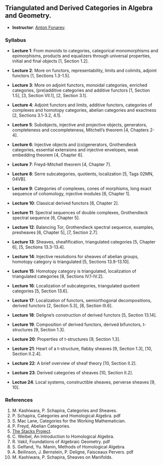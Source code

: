 ## Triangulated and Derived Categories in Algebra and Geometry.

- **Instructor**: [Anton Fonarev](https://homepage.mi-ras.ru/~avfonarev/).

### Syllabus

- **Lecture 1**: From monoids to categories, categorical monomorphisms and epimorphisms, products and equalizers through universal properties, initial and final objects [1, Section 1.2].

- **Lecture 2**: More on functors, representability, limits and colimits, adjoint functors [1, Sections 1.3-1.5].

- **Lecture 3**: More on adjoint functors, monoidal categories, enriched categories, (pre)additive categories and additive functors [1, Section 1.5], [3, Section VII.1], [2, Section 3.1].

- **Lecture 4**: Adjoint functors and limits, additive functors, categories of complexes and homotopy categories, abelian categories and exactness [2, Sections 3.1-3.2, 4.1].

- **Lecture 5**: Subobjects, injective and projective objects, generators, completeness and cocompleteness, Mitchell’s theorem [4, Chapters 2-4].

- **Lecture 6**: Injective objects and (co)generators, Grothendieck categories, essential extensions and injective envelopes, weak embedding theorem [4, Chapter 6].

- **Lecture 7**: Freyd-Mitchell theorem [4, Chapter 7].

- **Lecture 8**: Serre subcategories, quotients, localization [5, Tags 02MN, 04VB].

- **Lecture 9**: Categories of complexes, cones of morphisms, long exact sequence of cohomology, injective modules [6, Chapter 1].

- **Lecture 10**: Classical derived functors [6, Chapter 2].

- **Lecture 11**: Spectral sequences of double complexes, Grothendieck spectral sequence [6, Chapter 5].

- **Lecture 12**: Balancing Tor, Grothendieck spectral sequence, examples, presheaves [6, Chapter 5], [7, Section 2.7].

- **Lecture 13**: Sheaves, sheafification, triangulated categories [5, Chapter 6], [5, Sections 13.3-13.4].

- **Lecture 14**: Injective resolutions for sheaves of abelian groups, homotopy category is triangulated [5, Sections 13.9-13.10].

- **Lecture 15**: Homotopy category is triangulated, localization of triangulated categories [8, Sections IV.1-IV.2].

- **Lecture 16**: Localization of subcategories, triangulated quotient categories [5, Section 13.6].

- **Lecture 17**: Localization of functors, semiorthogonal decompositions, derived functors [2, Section 5.3], [8, Section III.6].

- **Lecture 18**: Deligne’s construction of derived functors [5, Section 13.14].

- **Lecture 19**: Composition of derived functors, derived bifunctors, t-structures [9, Section 1.3].

- **Lecture 20**: Properties of t-structures [9, Section 1.3].

- **Lecture 21**: Heart of a t-structure, flabby sheaves [9, Section 1.3], [10, Section II.2.4].

- **Lecture 22**: A brief overview of sheaf theory [10, Section II.2].

- **Lecture 23**: Derived categories of sheaves [10, Section II.2].

- **Lectue 24**: Local systems, constructible sheaves, perverse sheaves [9, 10].

### References

1. M. Kashiwara, P. Schapira, Categories and Sheaves.
2. P. Schapira, Categories and Homological Algebra. pdf
3. S. Mac Lane, Categories for the Working Mathematician.
4. P. Freyd, Abelian Categories.
5. [The Stacks Project](https://stacks.math.columbia.edu).
6. C. Weibel, An Introduction to Homological Algebra.
7. R. Vakil, Foundations of Algebraic Geometry. pdf
8. S. Gelfand, Yu. Manin, Methods of Homological Algebra.
9. A. Beilinson, J. Bernstein, P. Deligne, Faisceaux Pervers. pdf
10. M. Kashiwara, P. Schapira, Sheaves on Manifolds.
